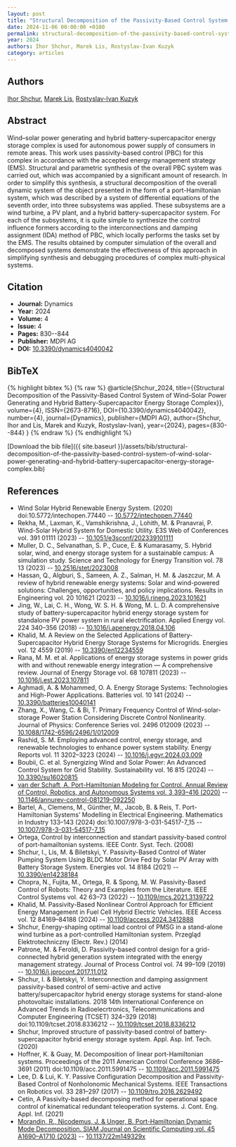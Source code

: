 ```yaml
---
layout: post
title: "Structural Decomposition of the Passivity-Based Control System of Wind–Solar Power Generating and Hybrid Battery-Supercapacitor Energy Storage Complex"
date: 2024-11-06 00:00:00 +0100
permalink: structural-decomposition-of-the-passivity-based-control-system-of-wind-solar-power-generating-and-hybrid-battery-supercapacitor-energy-storage-complex
year: 2024
authors: Ihor Shchur, Marek Lis, Rostyslav-Ivan Kuzyk
category: articles
---
```

 
## Authors
[Ihor Shchur](authors/ihor-shchur), [Marek Lis](authors/marek-lis), [Rostyslav-Ivan Kuzyk](authors/rostyslav-ivan-kuzyk)
 
## Abstract
Wind–solar power generating and hybrid battery-supercapacitor energy storage complex is used for autonomous power supply of consumers in remote areas. This work uses passivity-based control (PBC) for this complex in accordance with the accepted energy management strategy (EMS). Structural and parametric synthesis of the overall PBC system was carried out, which was accompanied by a significant amount of research. In order to simplify this synthesis, a structural decomposition of the overall dynamic system of the object presented in the form of a port-Hamiltonian system, which was described by a system of differential equations of the seventh order, into three subsystems was applied. These subsystems are a wind turbine, a PV plant, and a hybrid battery-supercapacitor system. For each of the subsystems, it is quite simple to synthesize the control influence formers according to the interconnections and damping assignment (IDA) method of PBC, which locally performs the tasks set by the EMS. The results obtained by computer simulation of the overall and decomposed systems demonstrate the effectiveness of this approach in simplifying synthesis and debugging procedures of complex multi-physical systems.
 
## Citation
- **Journal:** Dynamics
- **Year:** 2024
- **Volume:** 4
- **Issue:** 4
- **Pages:** 830--844
- **Publisher:** MDPI AG
- **DOI:** [10.3390/dynamics4040042](https://doi.org/10.3390/dynamics4040042)
 
## BibTeX
{% highlight bibtex %}
{% raw %}
@article{Shchur_2024,
  title={{Structural Decomposition of the Passivity-Based Control System of Wind–Solar Power Generating and Hybrid Battery-Supercapacitor Energy Storage Complex}},
  volume={4},
  ISSN={2673-8716},
  DOI={10.3390/dynamics4040042},
  number={4},
  journal={Dynamics},
  publisher={MDPI AG},
  author={Shchur, Ihor and Lis, Marek and Kuzyk, Rostyslav-Ivan},
  year={2024},
  pages={830--844}
}
{% endraw %}
{% endhighlight %}
 
[Download the bib file]({{ site.baseurl }}/assets/bib/structural-decomposition-of-the-passivity-based-control-system-of-wind-solar-power-generating-and-hybrid-battery-supercapacitor-energy-storage-complex.bib)
 
## References
- Wind Solar Hybrid Renewable Energy System. (2020) doi:10.5772/intechopen.77440 -- [10.5772/intechopen.77440](https://doi.org/10.5772/intechopen.77440)
- Rekha, M., Laxman, K., Vamshikrishna, J., Lohith, M. & Pranavrai, P. Wind-Solar Hybrid System for Domestic Utility. E3S Web of Conferences vol. 391 01111 (2023) -- [10.1051/e3sconf/202339101111](https://doi.org/10.1051/e3sconf/202339101111)
- Muller, D. C., Selvanathan, S. P., Cuce, E. & Kumarasamy, S. Hybrid solar, wind, and energy storage system for a sustainable campus: A simulation study. Science and Technology for Energy Transition vol. 78 13 (2023) -- [10.2516/stet/2023008](https://doi.org/10.2516/stet/2023008)
- Hassan, Q., Algburi, S., Sameen, A. Z., Salman, H. M. & Jaszczur, M. A review of hybrid renewable energy systems: Solar and wind-powered solutions: Challenges, opportunities, and policy implications. Results in Engineering vol. 20 101621 (2023) -- [10.1016/j.rineng.2023.101621](https://doi.org/10.1016/j.rineng.2023.101621)
- Jing, W., Lai, C. H., Wong, W. S. H. & Wong, M. L. D. A comprehensive study of battery-supercapacitor hybrid energy storage system for standalone PV power system in rural electrification. Applied Energy vol. 224 340–356 (2018) -- [10.1016/j.apenergy.2018.04.106](https://doi.org/10.1016/j.apenergy.2018.04.106)
- Khalid, M. A Review on the Selected Applications of Battery-Supercapacitor Hybrid Energy Storage Systems for Microgrids. Energies vol. 12 4559 (2019) -- [10.3390/en12234559](https://doi.org/10.3390/en12234559)
- Rana, M. M. et al. Applications of energy storage systems in power grids with and without renewable energy integration — A comprehensive review. Journal of Energy Storage vol. 68 107811 (2023) -- [10.1016/j.est.2023.107811](https://doi.org/10.1016/j.est.2023.107811)
- Aghmadi, A. & Mohammed, O. A. Energy Storage Systems: Technologies and High-Power Applications. Batteries vol. 10 141 (2024) -- [10.3390/batteries10040141](https://doi.org/10.3390/batteries10040141)
- Zhang, X., Wang, C. & Bi, T. Primary Frequency Control of Wind-solar-storage Power Station Considering Discrete Control Nonlinearity. Journal of Physics: Conference Series vol. 2496 012009 (2023) -- [10.1088/1742-6596/2496/1/012009](https://doi.org/10.1088/1742-6596/2496/1/012009)
- Rashid, S. M. Employing advanced control, energy storage, and renewable technologies to enhance power system stability. Energy Reports vol. 11 3202–3223 (2024) -- [10.1016/j.egyr.2024.03.009](https://doi.org/10.1016/j.egyr.2024.03.009)
- Boubii, C. et al. Synergizing Wind and Solar Power: An Advanced Control System for Grid Stability. Sustainability vol. 16 815 (2024) -- [10.3390/su16020815](https://doi.org/10.3390/su16020815)
- [van der Schaft, A. Port-Hamiltonian Modeling for Control. Annual Review of Control, Robotics, and Autonomous Systems vol. 3 393–416 (2020)](port-hamiltonian-modeling-for-control) -- [10.1146/annurev-control-081219-092250](https://doi.org/10.1146/annurev-control-081219-092250)
- Bartel, A., Clemens, M., Günther, M., Jacob, B. & Reis, T. Port-Hamiltonian Systems’ Modelling in Electrical Engineering. Mathematics in Industry 133–143 (2024) doi:10.1007/978-3-031-54517-7_15 -- [10.1007/978-3-031-54517-7_15](https://doi.org/10.1007/978-3-031-54517-7_15)
- Ortega, Control by interconnection and standart passivity-based control of port-hamailtonian systems. IEEE Contr. Syst. Tech. (2008)
- Shchur, I., Lis, M. & Biletskyi, Y. Passivity-Based Control of Water Pumping System Using BLDC Motor Drive Fed by Solar PV Array with Battery Storage System. Energies vol. 14 8184 (2021) -- [10.3390/en14238184](https://doi.org/10.3390/en14238184)
- Chopra, N., Fujita, M., Ortega, R. & Spong, M. W. Passivity-Based Control of Robots: Theory and Examples from the Literature. IEEE Control Systems vol. 42 63–73 (2022) -- [10.1109/mcs.2021.3139722](https://doi.org/10.1109/mcs.2021.3139722)
- Khalid, M. Passivity-Based Nonlinear Control Approach for Efficient Energy Management in Fuel Cell Hybrid Electric Vehicles. IEEE Access vol. 12 84169–84188 (2024) -- [10.1109/access.2024.3412888](https://doi.org/10.1109/access.2024.3412888)
- Shchur, Energy-shaping optimal load control of PMSG in a stand-alone wind turbine as a port-controlled Hamiltonian system. Przegląd Elektrotechniczny (Electr. Rev.) (2014)
- Patrone, M. & Feroldi, D. Passivity-based control design for a grid-connected hybrid generation system integrated with the energy management strategy. Journal of Process Control vol. 74 99–109 (2019) -- [10.1016/j.jprocont.2017.11.012](https://doi.org/10.1016/j.jprocont.2017.11.012)
- Shchur, I. & Biletskyi, Y. Interconnection and damping assignment passivity-based control of semi-active and active battery/supercapacitor hybrid energy storage systems for stand-alone photovoltaic installations. 2018 14th International Conference on Advanced Trends in Radioelecrtronics, Telecommunications and Computer Engineering (TCSET) 324–329 (2018) doi:10.1109/tcset.2018.8336212 -- [10.1109/tcset.2018.8336212](https://doi.org/10.1109/tcset.2018.8336212)
- Shchur, Improved structure of passivity-based control of battery-supercapacitor hybrid energy storage system. Appl. Asp. Inf. Tech. (2020)
- Hoffner, K. & Guay, M. Decomposition of linear port-Hamiltonian systems. Proceedings of the 2011 American Control Conference 3686–3691 (2011) doi:10.1109/acc.2011.5991475 -- [10.1109/acc.2011.5991475](https://doi.org/10.1109/acc.2011.5991475)
- Lee, D. & Lui, K. Y. Passive Configuration Decomposition and Passivity-Based Control of Nonholonomic Mechanical Systems. IEEE Transactions on Robotics vol. 33 281–297 (2017) -- [10.1109/tro.2016.2629492](https://doi.org/10.1109/tro.2016.2629492)
- Cetin, A Passivity-based decomposing method for operational space control of kinematical redundant teleoperation systems. J. Cont. Eng. Appl. Inf. (2021)
- [Morandin, R., Nicodemus, J. & Unger, B. Port-Hamiltonian Dynamic Mode Decomposition. SIAM Journal on Scientific Computing vol. 45 A1690–A1710 (2023)](port-hamiltonian-dynamic-mode-decomposition) -- [10.1137/22m149329x](https://doi.org/10.1137/22m149329x)

